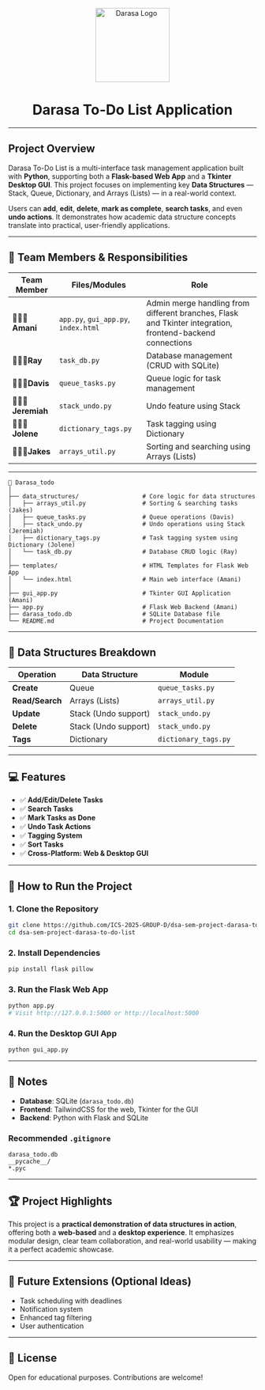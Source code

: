 

<p align= "center">
 <img src="./logo_blue.png" alt="Darasa Logo" width="150/">
 </p>

 <h1 align="center">Darasa To-Do List Application</h1>

---
## Project Overview

Darasa To-Do List is a multi-interface task management application built with **Python**, supporting both a **Flask-based Web App** and a **Tkinter Desktop GUI**. This project focuses on implementing key **Data Structures** — Stack, Queue, Dictionary, and Arrays (Lists) — in a real-world context.

Users can **add**, **edit**, **delete**, **mark as complete**, **search tasks**, and even **undo actions**. It demonstrates how academic data structure concepts translate into practical, user-friendly applications.

---

## 👥 Team Members & Responsibilities

| Team Member  | Files/Modules                        | Role                                                        |
| ------------ | ------------------------------------ | ----------------------------------------------------------- |
| **👨🏼‍💻Amani**    | `app.py`, `gui_app.py`, `index.html` | Admin merge handling from different branches, Flask and Tkinter integration, frontend-backend connections |
| **👨🏼‍💻Ray**      | `task_db.py`                         | Database management (CRUD with SQLite)                      |
| **👨🏼‍💻Davis**    | `queue_tasks.py`                     | Queue logic for task management                             |
| **👨🏼‍💻Jeremiah** | `stack_undo.py`                      | Undo feature using Stack                                    |
| **👩🏼‍💻Jolene**   | `dictionary_tags.py`                 | Task tagging using Dictionary                               |
| **👨🏼‍💻Jakes**    | `arrays_util.py`                     | Sorting and searching using Arrays (Lists)                  |

---
```
📂 Darasa_todo
│
├── data_structures/                  # Core logic for data structures
│   ├── arrays_util.py                # Sorting & searching tasks (Jakes)
│   ├── queue_tasks.py                # Queue operations (Davis)
│   ├── stack_undo.py                 # Undo operations using Stack (Jeremiah)
│   ├── dictionary_tags.py            # Task tagging system using Dictionary (Jolene)
│   └── task_db.py                    # Database CRUD logic (Ray)
│
├── templates/                        # HTML Templates for Flask Web App
│   └── index.html                    # Main web interface (Amani)
│
├── gui_app.py                        # Tkinter GUI Application (Amani)
├── app.py                            # Flask Web Backend (Amani)
├── darasa_todo.db                    # SQLite Database file
└── README.md                         # Project Documentation
```
---

## 🔧 Data Structures Breakdown

| Operation       | Data Structure       | Module               |
| --------------- | -------------------- | -------------------- |
| **Create**      | Queue                | `queue_tasks.py`     |
| **Read/Search** | Arrays (Lists)       | `arrays_util.py`     |
| **Update**      | Stack (Undo support) | `stack_undo.py`      |
| **Delete**      | Stack (Undo support) | `stack_undo.py`      |
| **Tags**        | Dictionary           | `dictionary_tags.py` |

---

## 💻 Features

* ✅ **Add/Edit/Delete Tasks**
* ✅ **Search Tasks**
* ✅ **Mark Tasks as Done**
* ✅ **Undo Task Actions**
* ✅ **Tagging System**
* ✅ **Sort Tasks**
* ✅ **Cross-Platform: Web & Desktop GUI**

---

## 🚀 How to Run the Project

### 1. Clone the Repository

```bash
git clone https://github.com/ICS-2025-GROUP-D/dsa-sem-project-darasa-to-do-list.git
cd dsa-sem-project-darasa-to-do-list
```

### 2. Install Dependencies

```bash
pip install flask pillow
```

### 3. Run the Flask Web App

```bash
python app.py
# Visit http://127.0.0.1:5000 or http://localhost:5000
```

### 4. Run the Desktop GUI App

```bash
python gui_app.py
```

---

## 📌 Notes

* **Database**: SQLite (`darasa_todo.db`)
* **Frontend**: TailwindCSS for the web, Tkinter for the GUI
* **Backend**: Python with Flask and SQLite

### Recommended `.gitignore`

```
darasa_todo.db
__pycache__/
*.pyc
```

---

## 🏆 Project Highlights

This project is a **practical demonstration of data structures in action**, offering both a **web-based** and a **desktop experience**. It emphasizes modular design, clear team collaboration, and real-world usability — making it a perfect academic showcase.

---

## 🌱 Future Extensions (Optional Ideas)

* Task scheduling with deadlines
* Notification system
* Enhanced tag filtering
* User authentication

---

## 📣 License

Open for educational purposes. Contributions are welcome!



